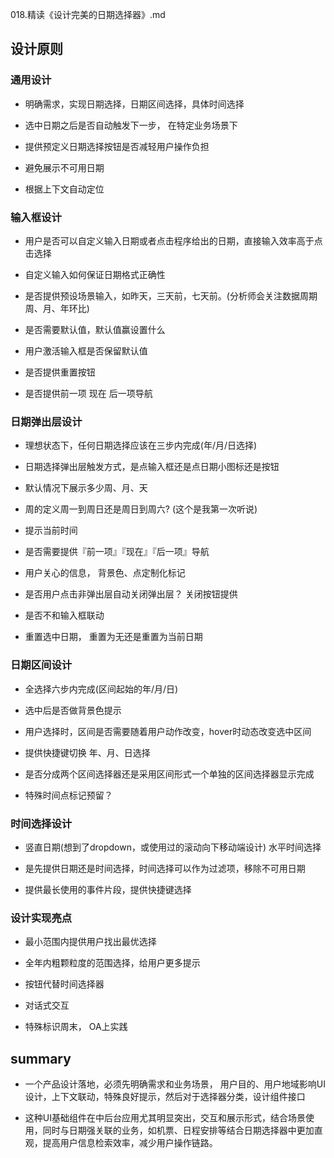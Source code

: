 018.精读《设计完美的日期选择器》.md

## 设计原则

### 通用设计

- 明确需求，实现日期选择，日期区间选择，具体时间选择

- 选中日期之后是否自动触发下一步， 在特定业务场景下

- 提供预定义日期选择按钮是否减轻用户操作负担

- 避免展示不可用日期

- 根据上下文自动定位

### 输入框设计

- 用户是否可以自定义输入日期或者点击程序给出的日期，直接输入效率高于点击选择

- 自定义输入如何保证日期格式正确性 

- 是否提供预设场景输入，如昨天，三天前，七天前。(分析师会关注数据周期 周、月、年环比)

- 是否需要默认值，默认值赢设置什么

- 用户激活输入框是否保留默认值

- 是否提供重置按钮

- 是否提供前一项 现在 后一项导航

### 日期弹出层设计

- 理想状态下，任何日期选择应该在三步内完成(年/月/日选择)

- 日期选择弹出层触发方式，是点输入框还是点日期小图标还是按钮

- 默认情况下展示多少周、月、天

- 周的定义周一到周日还是周日到周六? (这个是我第一次听说)

- 提示当前时间

- 是否需要提供『前一项』『现在』『后一项』导航

- 用户关心的信息， 背景色、点定制化标记

- 是否用户点击非弹出层自动关闭弹出层？ 关闭按钮提供

- 是否不和输入框联动

- 重置选中日期， 重置为无还是重置为当前日期

### 日期区间设计

- 全选择六步内完成(区间起始的年/月/日)

- 选中后是否做背景色提示

- 用户选择时，区间是否需要随着用户动作改变，hover时动态改变选中区间

- 提供快捷键切换 年、月、日选择

- 是否分成两个区间选择器还是采用区间形式一个单独的区间选择器显示完成

- 特殊时间点标记预留？

### 时间选择设计

- 竖直日期(想到了dropdown，或使用过的滚动向下移动端设计) 水平时间选择

- 是先提供日期还是时间选择，时间选择可以作为过滤项，移除不可用日期

- 提供最长使用的事件片段，提供快捷键选择

### 设计实现亮点 

- 最小范围内提供用户找出最优选择

- 全年内粗颗粒度的范围选择，给用户更多提示

- 按钮代替时间选择器

- 对话式交互

- 特殊标识周末， OA上实践


## summary

- 一个产品设计落地，必须先明确需求和业务场景， 用户目的、用户地域影响UI设计，上下文联动，特殊良好提示，然后对于选择器分类，设计组件接口

- 这种UI基础组件在中后台应用尤其明显突出，交互和展示形式，结合场景使用，同时与日期强关联的业务，如机票、日程安排等结合日期选择器中更加直观，提高用户信息检索效率，减少用户操作链路。